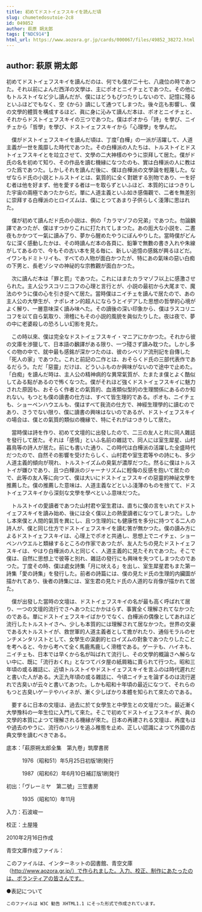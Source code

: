 ```yaml
---
title: 初めてドストイェフスキイを読んだ頃
slug: chumetedosutoie-2c8
id: 049852
author: 萩原 朔太郎
tags: ["NDC914"]
html_url: https://www.aozora.gr.jp/cards/000067/files/49852_38272.html
---
```


## author: 萩原 朔太郎

初めてドストイェフスキイを讀んだのは、何でも僕が二十七、八歳位の時であつた。それ以前によんだ西洋の文學は、主にポオとニイチェとであつた。その他にもトルストイなど少し讀んだが、僕にはどうもぴつたりしないので、記憶に殘るといふほどでもなく、空《から》讀にして通つてしまつた。後々迄も影響し、僕の文學的體質を構成するほど、眞に身に沁みて讀んだ本は、ポオとニイチェと、それからドストイェフスキイの三つであつた。僕はポオから「詩」を學び、ニイチェから「哲學」を學び、ドストイェフスキイから「心理學」を學んだ。

　僕がドストイェフスキイを讀んだ頃は、丁度｢白樺」の一派が活躍して、人道主義が一世を風靡した時代であつた。その白樺派の人たちは、トルストイとドストイェフスキイとを竝立させて、文學の二大神樣のやうに崇拜して居た。僕がド氏の名を初めて知り、その作品を讀む機縁になつたのも、實は白樺派の人に教はつた爲であつた。しかしそれを讀んだ後に、僕は白樺派の文學論を輕蔑した。なぜならド氏の小説とトルストイとは、氣質的に全く對蹠する別物であり、一を好む者は他を好まず、他を愛する者は一を取らずといふほど、本質的にはつきりした宇宙の兩極であつたからだ。單に人道主義といふ如き感傷觀で、二者を無差別に崇拜する白樺派のヒロイズムは、僕にとつてあまり子供らしく淺薄に思はれた。



　僕が初めて讀んだド氏の小説は、例の「カラマゾフの兄弟」であつた。勿論飜譯であつたが、僕はすつかりこれに打たれてしまつた。あの厖大な小説を、二晝夜もかかつて一氣に讀み了り、夢から醒めたやうにぼんやりした。當時僕がどんなに深く感動したかは、その時讀んだ本の各頁に、鉛筆で無數の書き入れや朱線がしてあるので、今もその古い本を見る毎に、新しい追憶の感銘が興るほどだ。イワンもドミトリイも、すべての人物が面白かつたが、特にあの氣味の惡い白痴の下男と、長老ゾシマの神祕的な宗教觀が面白かつた。

　次に讀んだ本は「罪と罰」であつた。これにはまたカラマゾフ以上に感激させられた。主人公ラスコリニコフの心理と言行とが、小説の最初から大尾まで、魔法のやうに僕の心を引き捉へて居た。當時僕はニイチェを讀んで居たので、あの主人公の大學生が、ナポレオン的超人にならうとイデアした思想の哲學的心境がよく解り、一層意味深く讀み味へた。その讀後の深い印象から、僕はラスコリニコフを以て自ら氣取り、滑稽にもその小説的風貌を眞似たりした。夜は夜で、夢の中に老婆殺しの恐ろしい幻影を見た。

　この時以來、僕は完全なドストイェフスキイ・マニアにかかつた。それから彼の文庫を渉獵して、日本語の飜譯がある限り、一つ殘さず讀み耽つた。しかし多くの物の中で、就中最も感銘が深かつたのは、彼のシベリア流刑記を自傳した「死人の家」であつた。これと前記の二作とは、おそらくド氏の三部代表作であるだらう。ただ「惡靈」だけは、どういふものか興味がないので途中で止めた。「白痴」を讀んだ時は、主人公の精神病的な異常氣質が、たまたま僕とよく酷似してゐる點があるので怖くなつた。僕がそれほど強くドストイェフスキイに魅力された原因も、おそらく作者との氣質的、血液類似型的の生理關係にあるのか知れない。もつとも僕の讀書の仕方は、すべて皆生理的である。ポオも、ニイチェも、ショーペンハウエルも、僕はすべて我流の仕方で、神經生理學的に讀むのであり、さうでない限り、僕に讀書の興味はないのであるが、ドストイェフスキイの場合は、僕との氣質的類似の機縁で、特にそれがはつきりして居た。

　當時僕は詩を作り、初めて文壇的に出發したので、二三の友人と共に同人雜誌を發行して居た。それは「感情」といふ名前の雜誌で、同人には室生犀星、山村暮鳥等の詩人が居た。前にも書いた通り、この時代は白樺派の活躍した全盛時代だつたので、自然その影響を受けたらしく、山村君や室生君等やの詩にも、多少人道主義的傾向が現れ、トルストイズムの臭氣が濃厚だつた。然るに僕はトルストイが嫌ひであり、且つ白樺派のジャーナリズムに輕侮の反感を抱いて居たので、此等の友人等に向つて、僕は大いにドストイェフスキイの惡靈的神祕文學を推薦した。僕の推薦した意味は、人道主義などといふ淺薄のものを捨てて、ドストイェフスキイから深刻な文學を學べといふ意味だつた。

　トルストイの愛讀者であつた山村君や室生君は、直ちに僕の言をいれてドストイェフスキイを讀み始め、後には全く僕以上の熱愛讀者になつてしまつた。しかし本來僕と人間的氣質を異にし、且つ生理的にも健康性を多分に持つてる二人の詩人が、僕と同じ仕方でドストイェフスキイを讀む筈が無かつた。僕の讀み方によるドストイェフスキイは、心理上でポオと共通し、思想上でニイチェ、ショーペンハウエルと類縁するところの作家であつたが、友人たちの見たドストイェフスキイは、やはり白樺派の人と同じく、人道主義的に見たそれであつた。そこで僕は、自然に思想上で彼等と別れ、雜誌の發行にも興味を失つてしまつたのであつた。丁度その時、僕は處女詩集「月に吠える」を出し、室生犀星君もまた第一詩集「愛の詩集」を發行した。前者の詩篇には、僕の見たド氏の生理的内臟圖が描かれてあり、後者の詩集には、室生君の見たド氏の人道的な肖像が描かれて居た。



　僕が出發した當時の文壇は、ドストイェフスキイの名が最も高く呼ばれて居り、一つの文壇的流行でさへあつたにかかはらず、事實全く理解されてなかつたのである。單にドストイェフスキイばかりでなく、白樺派の偶像としてあれほど流行したトルストイさへ、少しも本質的には理解されて居なかつた。世界の文豪である大トルストイが、救世軍的人道主義者として擔がれたり、通俗モラルのセンチメンタリストとして、女學生の涙劇的ヒロイズムの對象であつたりしたことを考へると、今から考へて全く馬鹿馬鹿しく滑稽である。ゲーテも、ハイネも、ニイチェも、日本では早くから名が叫ばれて流行し、その文學的概論さへ解らない中に、既に「流行おくれ」となつてバタ屋の紙屑箱に賣られて行つた。昭和三年頃の或る雜誌に、近頃トルストイやドストイェフスキイを言ふのは時代遲れだと書いた人がある。大正九年頃の或る雜誌に、今頃ニイチェを論ずるのは流行遲れで古臭いが云々と書いてあつた。しかも昭和十年頃の最近になつて、それらのもつと古臭いゲーテやハイネが、漸く少しばかり本體を知られて來たのである。

　要するに日本の文壇は、過去に於て女學生と中學生との文壇だつた。最近漸く大學豫科の一年生位に入門して來た。そこで初めてドストイェフスキイが、眞の文學的本質によつて理解される機縁が來た。日本の再建される文壇は、再度もはや過去のやうに、流行のハシリを追ふ稚態を止め、正しい認識によつて外國の古典文學を讀むべきである。













底本：「萩原朔太郎全集　第九卷」筑摩書房


　　　1976（昭和51）年5月25日初版1刷発行

　　　1987（昭和62）年6月10日補訂版1刷発行

初出：「ヴレーミヤ　第二號」三笠書房

　　　1935（昭和10）年11月

入力：石波峻一

校正：土屋隆

2010年2月16日作成

青空文庫作成ファイル：

このファイルは、インターネットの図書館、青空文庫（http://www.aozora.gr.jp/）で作られました。入力、校正、制作にあたったのは、ボランティアの皆さんです。











●表記について


	このファイルは W3C 勧告 XHTML1.1 にそった形式で作成されています。